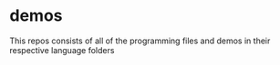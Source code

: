 # demos

This repos consists of all of the programming files and demos in their respective language folders
